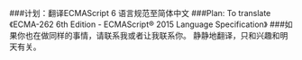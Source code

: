 ###计划：翻译ECMAScript 6 语言规范至简体中文
###Plan: To translate 《ECMA-262 6th Edition - ECMAScript® 2015 Language Specification》
###如果你也在做同样的事情，请联系我或者让我联系你。
静静地翻译，只和兴趣和明天有关。
